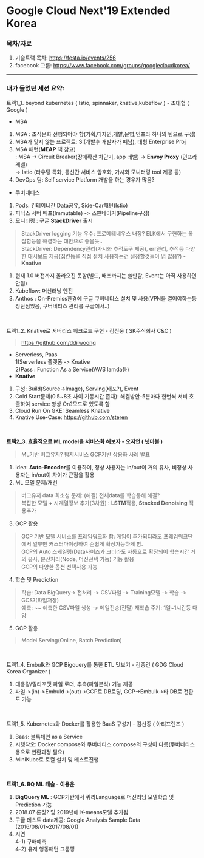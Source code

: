 # Google Cloud Next'19 Extended Korea

### 목차/자료
1. 기술트랙 목차: https://festa.io/events/256  
2. facebook 그룹: https://www.facebook.com/groups/googlecloudkorea/

<hr>

### 내가 들었던 세션 요약:

트랙1_1. beyond kubernetes ( Istio, spinnaker, knative,kubeflow ) - 조대협 ( Google )    
 - MSA
 1) MSA : 조직문화 선행되어야 함(기획,디자인,개발,운영,인프라 하나의 팀으로 구성)  
 2) MSA가 맞지 않는 프로젝트: SI(개발후 개발자가 떠남), 대형 Enterprise Proj
 3) MSA 패턴(**MEAP** 책 참고)  
  : MSA -> Circuit Breaker(장애확산 차단기, app 레벨) -> **Envoy Proxy** (인프라 레벨)  
    -> Istio (라우팅 특화, 통신간 서비스 암호화, 가시화 모니터링 tool 제공 등)  
 4) DevOps 팀: Self service Platform 개발을 하는 경우가 많음?  
 - 쿠버네티스  
 1) Pods: 컨테이너간 Data공유, Side-Car패턴(Istio)
 2) 피닉스 서버 배포(Immutable) -> 스핀네이커(Pipeline구성)    
 3) 모니터링 : 구글 **StackDriver** 출시  
  > StackDriver logging 기능 우수: 프로메테네우스 내장? ELK에서 구현하는 복잡함등을 해결하는 대안으로 좋을듯..  
  > StackDriver: Dependency관리(가시화 추적도구 제공), err관리, 추적등 다양한 대시보드 제공(집킨등을 직접 설치 사용하는건 설정할것들이 넘 많음?)   - **Knative**  
 1) 현재 1.0 버전까지 올라오진 못함(빌드, 배포까지는 쓸만함, Event는 아직 사용하면 안됨)  
 2) Kubeflow: 머신러닝 엔진  
 3) Anthos : On-Premiss환경에 구글 쿠버네티스 설치 및 사용(VPN을 열어야하는등 장단점있음, 쿠버네티스 관리를 구글에서..)  
<br>

트랙1_2. Knative로 서버리스 워크로드 구현 - 김진웅 ( SK주식회사 C&C )  
 > https://github.com/ddiiwoong
 - Serverless, Paas  
 1)Serverless 플랫폼 -> Knative  
 2)Pass : Function As a Service(AWS lamda등)  
 - **Knative**  
 1) 구성: Build(Source->Image), Serving(배포?), Event  
 2) Cold Start문제(0.5~8초 사이 기동시간 존재): 해결방안-5분마다 한번씩 서비 호출하여 service 항상 On?모드로 있도록 함  
 3) Cloud Run On GKE: Seamless Knative  
 4) Knative Use-Case: https://github.com/steren  
<br>


**트랙2_3. 효율적으로 ML model을 서비스화 해보자 - 오지연 ( 넷마블 )** 
 > ML기반 버그유저? 탐지서비스 GCP기반 상용화 사례 발표 
 1) Idea: **Auto-Encoder**를 이용하여, 정상 사용자는 in/out이 거의 유사, 비정상 사용자는 in/out이 차이가 큰점을 활용  
 2) ML 모델 문제/개선  
  > 버그유저 data 희소성 문제: (해결) 전체data를 학습통해 해결?  
  > 복잡한 모델 + 시계열정보 추가(3차원) : **LSTM**적용, **Stacked Denoising** 적용추가  
 3) GCP 활용
  > GCP 기반 모델 서비스를 프레임워크화 함: 게임이 추가되더라도 프레임워크단에서 일부만 커스터마이징하여 손쉽게 확장가능하게 함.  
  > GCP의 Auto 스케일링(Data사이즈가 크더라도 자동으로 확장되어 학습시간 거의 유사, 분산처리(Node, 머신선택 가능) 기능 활용  
  > GCP의 다양한 옵션 선택사용 가능  
 4) 학습 및 Prediction
  > 학습: Data BigQuery-> 전처리 -> CSV파일 -> Training모델 -> 학습 -> GCS?(파일저장)  
  > 예측: ~~ 예측한 CSV파일 생성 -> 메일전송(전달)
  > 재학습 주기: 1일~1시간등 다양
 5) GCP 활용
  > Model Serving(Online, Batch Prediction)
<br>


트랙1_4. Embulk와 GCP Bigquery를 통한 ETL 맛보기 - 김종건 ( GDG Cloud Korea Organizer )  
 1) 대용량/멀티포맷 파일 로더, 추측(파일분석) 기능 제공  
 2) 파일->(in)->Embuld->(out)->GCP로 DB로딩, GCP->Embulk->타 DB로 전환도 가능  
<br>


트랙1_5. Kubernetes와 Docker를 활용한 BaaS 구성기 - 김선종 ( 아티프렌즈 )  
1) Baas: 블록체인 as a Service  
2) 시행착오: Docker compose와 쿠버네티스 compose의 구성이 다름(쿠버네티스용으로 변환과정 필요)  
3) MiniKube로 로컬 설치 및 테스트진행  
<br>


**트랙1_6. BQ ML 캐슬 - 이용운**  
1) **BigQuery ML** : GCP기반에서 쿼리Language로 머신러닝 모델학습 및 Prediction 가능  
2) 2018.07 론칭? 및 2019년에 K-means모델 추가됨  
3) 구글 테스트 data제공: Google Analysis Sample Data (2016/08/01~2017/08/01)  
4) 시연  
 4-1) 구매예측  
 4-2) 유저 행동패턴 그룹핑  
<br>
